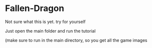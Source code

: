 # Fallen-Dragon

Not sure what this is yet. try for yourself


Just open the main folder and run the tutorial

(make sure to run in the main directory, so you get all the game images
